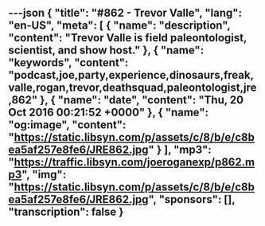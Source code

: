 ---json
{
  "title": "#862 - Trevor Valle",
  "lang": "en-US",
  "meta": [
    {
      "name": "description",
      "content": "Trevor Valle is field paleontologist, scientist, and show host."
    },
    {
      "name": "keywords",
      "content": "podcast,joe,party,experience,dinosaurs,freak,valle,rogan,trevor,deathsquad,paleontologist,jre,862"
    },
    {
      "name": "date",
      "content": "Thu, 20 Oct 2016 00:21:52 +0000"
    },
    {
      "name": "og:image",
      "content": "https://static.libsyn.com/p/assets/c/8/b/e/c8bea5af257e8fe6/JRE862.jpg"
    }
  ],
  "mp3": "https://traffic.libsyn.com/joeroganexp/p862.mp3",
  "img": "https://static.libsyn.com/p/assets/c/8/b/e/c8bea5af257e8fe6/JRE862.jpg",
  "sponsors": [],
  "transcription": false
}
---
<episode-header />

<timemark seconds="0" />

<transcribe-call-to-action />

<episode-footer />